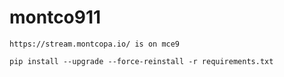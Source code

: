 # montco911

```
https://stream.montcopa.io/ is on mce9

pip install --upgrade --force-reinstall -r requirements.txt

```
